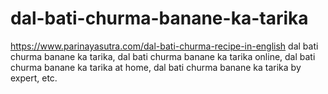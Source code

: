 # dal-bati-churma-banane-ka-tarika
https://www.parinayasutra.com/dal-bati-churma-recipe-in-english dal bati churma banane ka tarika, dal bati churma banane ka tarika online, dal bati churma banane ka tarika at home, dal bati churma banane ka tarika by expert, etc.

